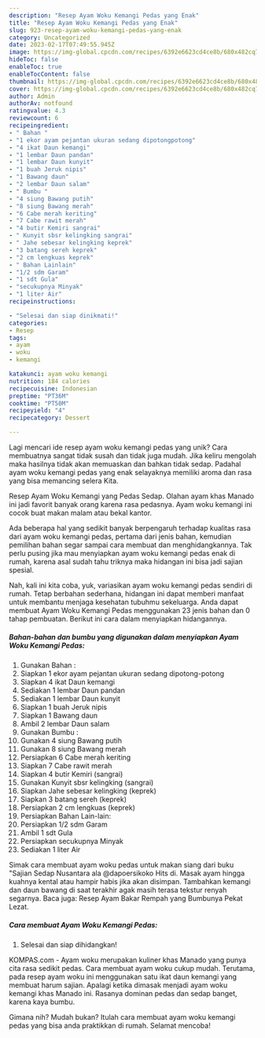 ```yaml
---
description: "Resep Ayam Woku Kemangi Pedas yang Enak"
title: "Resep Ayam Woku Kemangi Pedas yang Enak"
slug: 923-resep-ayam-woku-kemangi-pedas-yang-enak
category: Uncategorized
date: 2023-02-17T07:49:55.945Z
image: https://img-global.cpcdn.com/recipes/6392e6623cd4ce8b/680x482cq70/ayam-woku-kemangi-pedas-foto-resep-utama.jpg
hideToc: false
enableToc: true
enableTocContent: false
thumbnail: https://img-global.cpcdn.com/recipes/6392e6623cd4ce8b/680x482cq70/ayam-woku-kemangi-pedas-foto-resep-utama.jpg
cover: https://img-global.cpcdn.com/recipes/6392e6623cd4ce8b/680x482cq70/ayam-woku-kemangi-pedas-foto-resep-utama.jpg
author: Admin
authorAv: notfound
ratingvalue: 4.3
reviewcount: 6
recipeingredient:
- " Bahan "
- "1 ekor ayam pejantan ukuran sedang dipotongpotong"
- "4 ikat Daun kemangi"
- "1 lembar Daun pandan"
- "1 lembar Daun kunyit"
- "1 buah Jeruk nipis"
- "1 Bawang daun"
- "2 lembar Daun salam"
- " Bumbu "
- "4 siung Bawang putih"
- "8 siung Bawang merah"
- "6 Cabe merah keriting"
- "7 Cabe rawit merah"
- "4 butir Kemiri sangrai"
- " Kunyit sbsr kelingking sangrai"
- " Jahe sebesar kelingking keprek"
- "3 batang sereh keprek"
- "2 cm lengkuas keprek"
- " Bahan Lainlain"
- "1/2 sdm Garam"
- "1 sdt Gula"
- "secukupnya Minyak"
- "1 liter Air"
recipeinstructions:

- "Selesai dan siap dinikmati!"
categories:
- Resep
tags:
- ayam
- woku
- kemangi

katakunci: ayam woku kemangi 
nutrition: 184 calories
recipecuisine: Indonesian
preptime: "PT36M"
cooktime: "PT50M"
recipeyield: "4"
recipecategory: Dessert

---
```





Lagi mencari ide resep ayam woku kemangi pedas yang unik? Cara membuatnya sangat tidak susah dan tidak juga mudah. Jika keliru mengolah maka hasilnya tidak akan memuaskan dan bahkan tidak sedap. Padahal ayam woku kemangi pedas yang enak selayaknya memiliki aroma dan rasa yang bisa memancing selera Kita.





Resep Ayam Woku Kemangi yang Pedas Sedap. Olahan ayam khas Manado ini jadi favorit banyak orang karena rasa pedasnya. Ayam woku kemangi ini cocok buat makan malam atau bekal kantor.

Ada beberapa hal yang sedikit banyak berpengaruh terhadap kualitas rasa dari ayam woku kemangi pedas, pertama dari jenis bahan, kemudian pemilihan bahan segar sampai cara membuat dan menghidangkannya. Tak perlu pusing jika mau menyiapkan ayam woku kemangi pedas enak di rumah, karena asal sudah tahu triknya maka hidangan ini bisa jadi sajian spesial.






Nah, kali ini kita coba, yuk, variasikan ayam woku kemangi pedas sendiri di rumah. Tetap berbahan sederhana, hidangan ini dapat memberi manfaat untuk membantu menjaga kesehatan tubuhmu sekeluarga. Anda dapat membuat Ayam Woku Kemangi Pedas menggunakan 23 jenis bahan dan 0 tahap pembuatan. Berikut ini cara dalam menyiapkan hidangannya.

<!--inarticleads1-->

##### Bahan-bahan dan bumbu yang digunakan dalam menyiapkan Ayam Woku Kemangi Pedas:

1. Gunakan  Bahan :
1. Siapkan 1 ekor ayam pejantan ukuran sedang dipotong-potong
1. Siapkan 4 ikat Daun kemangi
1. Sediakan 1 lembar Daun pandan
1. Sediakan 1 lembar Daun kunyit
1. Siapkan 1 buah Jeruk nipis
1. Siapkan 1 Bawang daun
1. Ambil 2 lembar Daun salam
1. Gunakan  Bumbu :
1. Gunakan 4 siung Bawang putih
1. Gunakan 8 siung Bawang merah
1. Persiapkan 6 Cabe merah keriting
1. Siapkan 7 Cabe rawit merah
1. Siapkan 4 butir Kemiri (sangrai)
1. Gunakan  Kunyit sbsr kelingking (sangrai)
1. Siapkan  Jahe sebesar kelingking (keprek)
1. Siapkan 3 batang sereh (keprek)
1. Persiapkan 2 cm lengkuas (keprek)
1. Persiapkan  Bahan Lain-lain:
1. Persiapkan 1/2 sdm Garam
1. Ambil 1 sdt Gula
1. Persiapkan secukupnya Minyak
1. Sediakan 1 liter Air


Simak cara membuat ayam woku pedas untuk makan siang dari buku &#34;Sajian Sedap Nusantara ala @dapoersikoko Hits di. Masak ayam hingga kuahnya kental atau hampir habis jika akan disimpan. Tambahkan kemangi dan daun bawang di saat terakhir agak masih terasa tekstur renyah segarnya. Baca juga: Resep Ayam Bakar Rempah yang Bumbunya Pekat Lezat. 

<!--inarticleads2-->

##### Cara membuat Ayam Woku Kemangi Pedas:


1. Selesai dan siap dihidangkan!

KOMPAS.com - Ayam woku merupakan kuliner khas Manado yang punya cita rasa sedikit pedas. Cara membuat ayam woku cukup mudah. Terutama, pada resep ayam woku ini menggunakan satu ikat daun kemangi yang membuat harum sajian. Apalagi ketika dimasak menjadi ayam woku kemangi khas Manado ini. Rasanya dominan pedas dan sedap banget, karena kaya bumbu. 

Gimana nih? Mudah bukan? Itulah cara membuat ayam woku kemangi pedas yang bisa anda praktikkan di rumah. Selamat mencoba!
